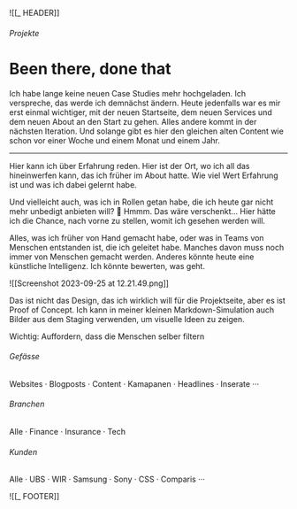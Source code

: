![[_ HEADER]]


###### Projekte
# Been there, done that

Ich habe lange keine neuen Case Studies mehr hochgeladen. Ich verspreche, das werde ich demnächst ändern. Heute jedenfalls war es mir erst einmal wichtiger, mit der neuen Startseite, dem neuen Services und dem neuen About an den Start zu gehen. Alles andere kommt in der nächsten Iteration. Und solange gibt es hier den gleichen alten Content wie schon vor einer Woche und einem Monat und einem Jahr.

---

Hier kann ich über Erfahrung reden. Hier ist der Ort, wo ich all das hineinwerfen kann, das ich früher im About hatte. Wie viel Wert Erfahrung ist und was ich dabei gelernt habe.

Und vielleicht auch, was ich in Rollen getan habe, die ich heute gar nicht mehr unbedigt anbieten will? 🤔 Hmmm. Das wäre verschenkt... Hier hätte ich die Chance, nach vorne zu stellen, womit ich gesehen werden will.

Alles, was ich früher von Hand gemacht habe, oder was in Teams von Menschen entstanden ist, die ich geleitet habe. Manches davon muss noch immer von Menschen gemacht werden. Anderes könnte heute eine künstliche Intelligenz. Ich könnte bewerten, was geht.

![[Screenshot 2023-09-25 at 12.21.49.png]]

Das ist nicht das Design, das ich wirklich will für die Projektseite, aber es ist Proof of Concept. Ich kann in meiner kleinen Markdown-Simulation auch Bilder aus dem Staging verwenden, um visuelle Ideen zu zeigen.

Wichtig: Auffordern, dass die Menschen selber filtern
###### Gefässe
Websites · Blogposts · Content · Kamapanen · Headlines · Inserate ···
###### Branchen
Alle · Finance · Insurance · Tech 
###### Kunden
Alle · UBS · WIR · Samsung · Sony · CSS · Comparis ··· 


















![[_ FOOTER]]


